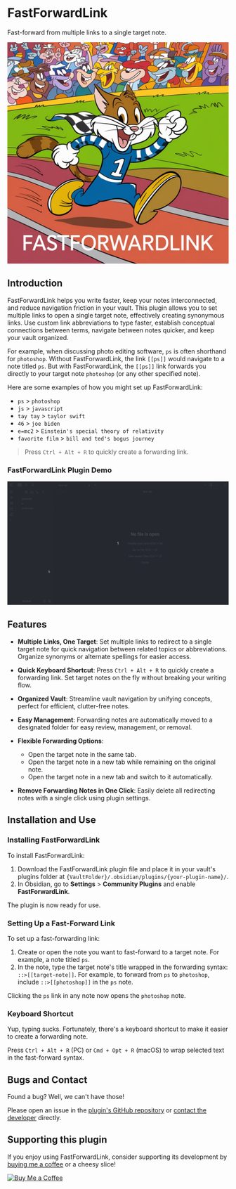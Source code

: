 # FastForwardLink

Fast-forward from multiple links to a single target note.

![FastForwardLink](fastforwardlink.jpeg)

## Introduction

FastForwardLink helps you write faster, keep your notes interconnected, and reduce navigation friction in your vault. This plugin allows you to set multiple links to open a single target note, effectively creating synonymous links. Use custom link abbreviations to type faster, establish conceptual connections between terms, navigate between notes quicker, and keep your vault organized.

For example, when discussing photo editing software, `ps` is often shorthand for `photoshop`. Without FastForwardLink, the link `[[ps]]` would navigate to a note titled `ps`. But with FastForwardLink, the `[[ps]]` link forwards you directly to your target note `photoshop` (or any other specified note).

Here are some examples of how you might set up FastForwardLink:

-   `ps` > `photoshop`
-   `js` > `javascript`
-   `tay tay` > `taylor swift`
-   `46` > `joe biden`
-   `e=mc2` > `Einstein's special theory of relativity`
-   `favorite film` > `bill and ted's bogus journey`

> Press `Ctrl + Alt + R` to quickly create a forwarding link.

### FastForwardLink Plugin Demo

![demo](./plugin_demo.gif)

## Features

-   **Multiple Links, One Target**: Set multiple links to redirect to a single target note for quick navigation between related topics or abbreviations. Organize synonyms or alternate spellings for easier access.

-   **Quick Keyboard Shortcut**: Press `Ctrl + Alt + R` to quickly create a forwarding link. Set target notes on the fly without breaking your writing flow.

-   **Organized Vault**: Streamline vault navigation by unifying concepts, perfect for efficient, clutter-free notes.

-   **Easy Management**: Forwarding notes are automatically moved to a designated folder for easy review, management, or removal.

-   **Flexible Forwarding Options**:

    -   Open the target note in the same tab.
    -   Open the target note in a new tab while remaining on the original note.
    -   Open the target note in a new tab and switch to it automatically.

-   **Remove Forwarding Notes in One Click**: Easily delete all redirecting notes with a single click using plugin settings.

## Installation and Use

### Installing FastForwardLink

To install FastForwardLink:

1. Download the FastForwardLink plugin file and place it in your vault's plugins folder at `{VaultFolder}/.obsidian/plugins/{your-plugin-name}/`.
2. In Obsidian, go to **Settings** > **Community Plugins** and enable **FastForwardLink**.

The plugin is now ready for use.

### Setting Up a Fast-Forward Link

To set up a fast-forwarding link:

1. Create or open the note you want to fast-forward to a target note. For example, a note titled `ps`.
2. In the note, type the target note's title wrapped in the forwarding syntax: `::>[[target-note]]`. For example, to forward from `ps` to `photoshop`, include `::>[[photoshop]]` in the `ps` note.

Clicking the `ps` link in any note now opens the `photoshop` note.

### Keyboard Shortcut

Yup, typing sucks. Fortunately, there's a keyboard shortcut to make it easier to create a forwarding note.

Press `Ctrl + Alt + R` (PC) or `Cmd + Opt + R` (macOS) to wrap selected text in the fast-forward syntax.

## Bugs and Contact

Found a bug? Well, we can't have those!

Please open an issue in the [plugin's GitHub repository](ADDLINK) or [contact the developer](mailto:idanlib@gmail.com) directly.

## Supporting this plugin

If you enjoy using FastForwardLink, consider supporting its development by [buying me a coffee](https://www.buymeacoffee.com/idanlib) or a cheesy slice!

[![Buy Me a Coffee](https://i.giphy.com/media/v1.Y2lkPTc5MGI3NjExaG9iNnQwYzI4ajB5enBtMjd4czBzcDlveWJsdm1zYWdna21xZDNvMiZlcD12MV9pbnRlcm5hbF9naWZfYnlfaWQmY3Q9cw/7kZE0z52Sd9zSESzDA/giphy.gif)](https://www.buymeacoffee.com/idanlib)
